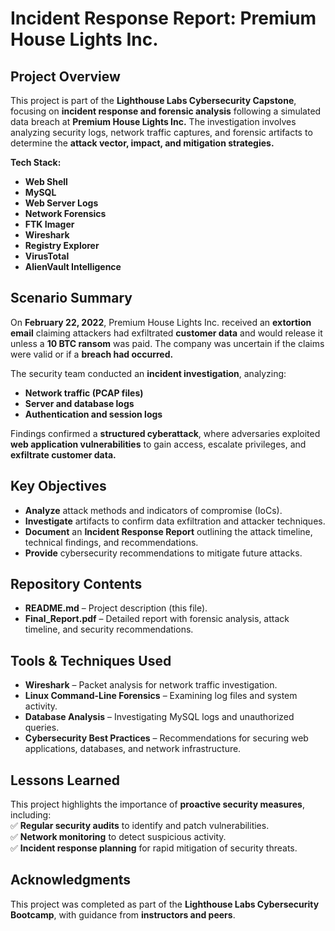 # ****Incident Response Report: Premium House Lights Inc.****

## ****Project Overview****
This project is part of the ****Lighthouse Labs Cybersecurity Capstone****, focusing on ****incident response and forensic analysis**** following a simulated data breach at ****Premium House Lights Inc.**** The investigation involves analyzing security logs, network traffic captures, and forensic artifacts to determine the ****attack vector, impact, and mitigation strategies.****

****Tech Stack:****
- **Web Shell**
- **MySQL**
- **Web Server Logs**
- **Network Forensics**
- **FTK Imager**
- **Wireshark**
- **Registry Explorer**
- **VirusTotal**
- **AlienVault Intelligence**

## ****Scenario Summary****
On ****February 22, 2022****, Premium House Lights Inc. received an ****extortion email**** claiming attackers had exfiltrated ****customer data**** and would release it unless a ****10 BTC ransom**** was paid. The company was uncertain if the claims were valid or if a ****breach had occurred.****

The security team conducted an ****incident investigation****, analyzing:  
- ****Network traffic (PCAP files)****  
- ****Server and database logs****  
- ****Authentication and session logs****  

Findings confirmed a ****structured cyberattack****, where adversaries exploited ****web application vulnerabilities**** to gain access, escalate privileges, and ****exfiltrate customer data.****


## ****Key Objectives****
- ****Analyze**** attack methods and indicators of compromise (IoCs).  
- ****Investigate**** artifacts to confirm data exfiltration and attacker techniques.  
- ****Document**** an ****Incident Response Report**** outlining the attack timeline, technical findings, and recommendations.  
- ****Provide**** cybersecurity recommendations to mitigate future attacks.  

## ****Repository Contents****
- ****README.md**** – Project description (this file).  
- ****Final_Report.pdf**** – Detailed report with forensic analysis, attack timeline, and security recommendations.  

## ****Tools & Techniques Used****
- ****Wireshark**** – Packet analysis for network traffic investigation.  
- ****Linux Command-Line Forensics**** – Examining log files and system activity.  
- ****Database Analysis**** – Investigating MySQL logs and unauthorized queries.  
- ****Cybersecurity Best Practices**** – Recommendations for securing web applications, databases, and network infrastructure.  

## ****Lessons Learned****
This project highlights the importance of ****proactive security measures****, including:  
✅ ****Regular security audits**** to identify and patch vulnerabilities.  
✅ ****Network monitoring**** to detect suspicious activity.  
✅ ****Incident response planning**** for rapid mitigation of security threats.  

## ****Acknowledgments****
This project was completed as part of the ****Lighthouse Labs Cybersecurity Bootcamp****, with guidance from ****instructors and peers****.
